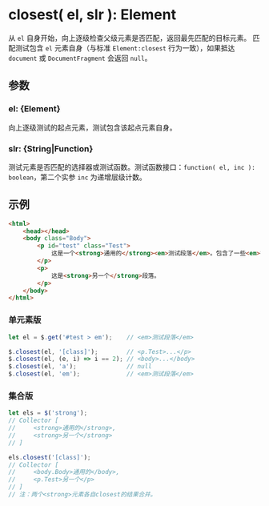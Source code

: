 # closest( el, slr ): Element

从 `el` 自身开始，向上逐级检查父级元素是否匹配，返回最先匹配的目标元素。
匹配测试包含 `el` 元素自身（与标准 `Element:closest` 行为一致），如果抵达 `document` 或 `DocumentFragment` 会返回 `null`。


## 参数

### el: {Element}

向上逐级测试的起点元素，测试包含该起点元素自身。


### slr: {String|Function}

测试元素是否匹配的选择器或测试函数。测试函数接口：`function( el, inc ): boolean`，第二个实参 `inc` 为递增层级计数。


## 示例

```html
<html>
    <head></head>
    <body class="Body">
        <p id="test" class="Test">
            这是一个<strong>通用的</strong><em>测试段落</em>。包含了一些<em>行内元素</em>。
        </p>
        <p>
            这是<strong>另一个</strong>段落。
        </p>
    </body>
</html>
```


### 单元素版

```js
let el = $.get('#test > em');    // <em>测试段落</em>

$.closest(el, '[class]');        // <p.Test>...</p>
$.closest(el, (e, i) => i == 2); // <body>...</body>
$.closest(el, 'a');              // null
$.closest(el, 'em');             // <em>测试段落</em>
```


### 集合版

```js
let els = $('strong');
// Collector [
//     <strong>通用的</strong>,
//     <strong>另一个</strong>
// ]

els.closest('[class]');
// Collector [
//     <body.Body>通用的</body>,
//     <p.Test>另一个</p>
// ]
// 注：两个<strong>元素各自closest的结果合并。
```
